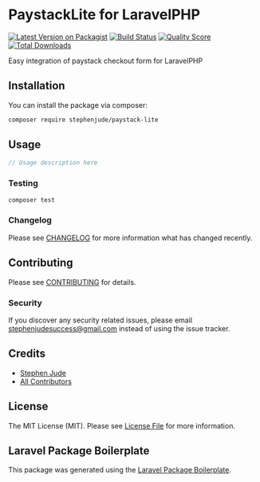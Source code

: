 # PaystackLite for LaravelPHP

[![Latest Version on Packagist](https://img.shields.io/packagist/v/stephenjude/paystack-lite.svg?style=flat-square)](https://packagist.org/packages/stephenjude/paystack-lite)
[![Build Status](https://img.shields.io/travis/stephenjude/paystack-lite/master.svg?style=flat-square)](https://travis-ci.com/stephenjude/paystack-lite.svg?branch=master)
[![Quality Score](https://img.shields.io/scrutinizer/g/stephenjude/paystack-lite.svg?style=flat-square)](https://scrutinizer-ci.com/g/stephenjude/paystack-lite)
[![Total Downloads](https://img.shields.io/packagist/dt/stephenjude/paystack-lite.svg?style=flat-square)](https://packagist.org/packages/stephenjude/paystack-lite)

Easy integration of paystack checkout form for LaravelPHP

## Installation

You can install the package via composer:

```bash
composer require stephenjude/paystack-lite
```

## Usage

``` php
// Usage description here
```

### Testing

``` bash
composer test
```

### Changelog

Please see [CHANGELOG](CHANGELOG.md) for more information what has changed recently.

## Contributing

Please see [CONTRIBUTING](CONTRIBUTING.md) for details.

### Security

If you discover any security related issues, please email stephenjudesuccess@gmail.com instead of using the issue tracker.

## Credits

- [Stephen Jude](https://github.com/stephenjude)
- [All Contributors](../../contributors)

## License

The MIT License (MIT). Please see [License File](LICENSE.md) for more information.

## Laravel Package Boilerplate

This package was generated using the [Laravel Package Boilerplate](https://laravelpackageboilerplate.com).